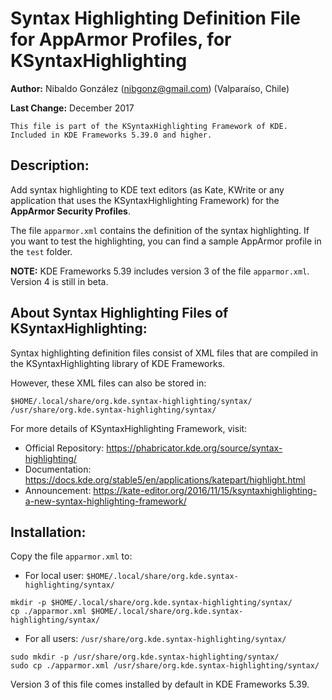 # Syntax Highlighting Definition File for AppArmor Profiles, for KSyntaxHighlighting

**Author:** Nibaldo González (<nibgonz@gmail.com>) (Valparaíso, Chile)

**Last Change:** December 2017

```
This file is part of the KSyntaxHighlighting Framework of KDE. 
Included in KDE Frameworks 5.39.0 and higher.
```

## Description:

Add syntax highlighting to KDE text editors (as Kate, KWrite or any application that uses the KSyntaxHighlighting Framework) 
for the **AppArmor Security Profiles**.

The file `apparmor.xml` contains the definition of the syntax highlighting. 
If you want to test the highlighting, you can find a sample AppArmor profile 
in the `test` folder.

**NOTE:** KDE Frameworks 5.39 includes version 3 of the file `apparmor.xml`. Version 4 is still in beta.

## About Syntax Highlighting Files of KSyntaxHighlighting:

Syntax highlighting definition files consist of XML files 
that are compiled in the KSyntaxHighlighting library of KDE Frameworks. 

However, these XML files can also be stored in:

	$HOME/.local/share/org.kde.syntax-highlighting/syntax/
	/usr/share/org.kde.syntax-highlighting/syntax/

For more details of KSyntaxHighlighting Framework, visit:
* Official Repository: https://phabricator.kde.org/source/syntax-highlighting/
* Documentation: https://docs.kde.org/stable5/en/applications/katepart/highlight.html
* Announcement: https://kate-editor.org/2016/11/15/ksyntaxhighlighting-a-new-syntax-highlighting-framework/


## Installation:

Copy the file `apparmor.xml` to:
* For local user: `$HOME/.local/share/org.kde.syntax-highlighting/syntax/`
```
mkdir -p $HOME/.local/share/org.kde.syntax-highlighting/syntax/
cp ./apparmor.xml $HOME/.local/share/org.kde.syntax-highlighting/syntax/
```
* For all users: `/usr/share/org.kde.syntax-highlighting/syntax/`
```
sudo mkdir -p /usr/share/org.kde.syntax-highlighting/syntax/
sudo cp ./apparmor.xml /usr/share/org.kde.syntax-highlighting/syntax/
```

Version 3 of this file comes installed by default in KDE Frameworks 5.39.
